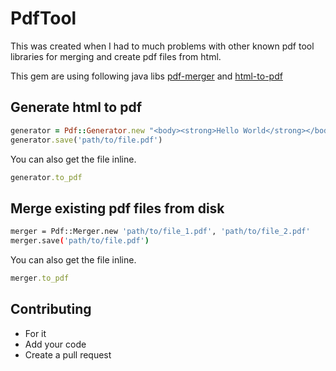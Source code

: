 # PdfTool
This was created when I had to much problems with other known pdf tool libraries for merging and create pdf files from html.

This gem are using following java libs [pdf-merger](https://github.com/Agowan/pdf-merger) and [html-to-pdf](https://github.com/Agowan/html-to-pdf)

## Generate html to pdf

```ruby
generator = Pdf::Generator.new "<body><strong>Hello World</strong></body>"
generator.save('path/to/file.pdf')
```
You can also get the file inline.
```ruby
generator.to_pdf
```

## Merge existing pdf files from disk

```bash
merger = Pdf::Merger.new 'path/to/file_1.pdf', 'path/to/file_2.pdf'
merger.save('path/to/file.pdf')
```
You can also get the file inline.
```ruby
merger.to_pdf
```

## Contributing

- For it
- Add your code
- Create a pull request